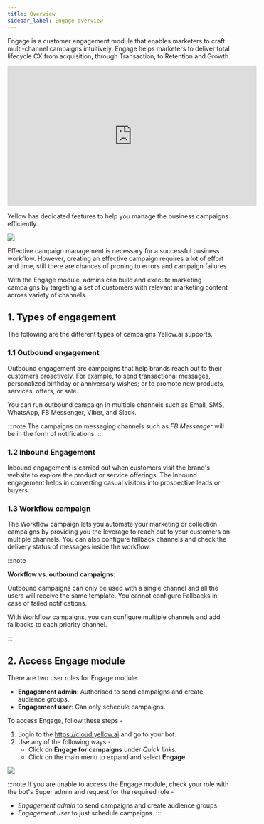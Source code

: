 ```yaml
---
title: Overview
sidebar_label: Engage overview
---
```


Engage is a customer engagement module that enables marketers to craft multi-channel campaigns intuitively.  Engage helps marketers to deliver total lifecycle CX from acquisition, through Transaction, to Retention and Growth.


<iframe width="560" height="315" src="https://www.youtube.com/embed/HWcOSroSusk" title="YouTube video player" frameborder="0" allow="autoplay; clipboard-write; picture-in-picture" allowfullscreen></iframe>



Yellow has dedicated features to help you manage the business campaigns efficiently.


![](https://i.imgur.com/InpWUnu.png)

Effective campaign management is necessary for a successful business workflow. However, creating an effective campaign requires a lot of effort and time, still there are chances of proning to errors and campaign failures.

With the Engage module, admins can build and execute marketing campaigns by targeting a set of customers with relevant marketing content across variety of channels.


## 1. Types of engagement
The following are the different types of campaigns Yellow.ai supports.

### 1.1 Outbound engagement

Outbound engagement are campaigns that help brands reach out to their customers proactively. For example, to send transactional messages, personalized birthday or anniversary wishes; or to promote new products, services, offers, or sale.

You can run outbound campaign in multiple channels such as Email, SMS, WhatsApp, FB Messenger, Viber, and Slack.

:::note
The campaigns on messaging channels such as *FB Messenger* will be in the form of notifications.
:::  

### 1.2 Inbound Engagement

Inbound engagement is carried out when customers visit the brand's website to explore the product or service offerings. The Inbound engagement helps in converting casual visitors into prospective leads or buyers.


### 1.3 Workflow campaign

The Workflow campaign lets you automate your marketing or collection campaigns by providing you the leverage to reach out to your customers on multiple channels. You can also configure fallback channels and check the delivery status of messages inside the workflow.

:::note

**Workflow vs. outbound campaigns**:

Outbound campaigns can only be used with a single channel and all the users will receive the same template. You cannot configure Fallbacks in case of failed notifications. 

With Workflow campaigns,  you can configure multiple channels and add fallbacks to each priority channel. 

:::



## 2. Access Engage module
There are two user roles for Engage module. 
* **Engagement admin**:  Authorised to send campaigns and create audience groups.
* **Engagement user**: Can only schedule campaigns.

To access Engage, follow these steps -
1. Login to the https://cloud.yellow.ai  and go to your bot.  
2. Use any of the following ways -
   * Click on **Engage for campaigns** under  *Quick links*.
   * Click on the main menu to expand and select **Engage**.

![](https://i.imgur.com/2XkSNd2.jpg)

:::note
If you are unable to access the Engage module, check your role with the bot's Super admin and request for the required role - 
* *Engagement admin* to send campaigns and create audience groups.
* *Engagement user* to just schedule campaigns.
:::













